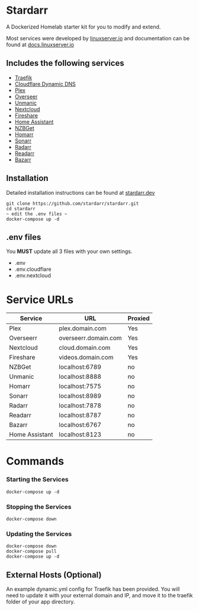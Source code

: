 # Stardarr

A Dockerized Homelab starter kit for you to modify and extend.

Most services were developed by [linuxserver.io](https://www.linuxserver.io/) and documentation can be found at [docs.linuxserver.io](https://docs.linuxserver.io/)

## Includes the following services

- [Traefik](https://github.com/traefik/traefik)
- [Cloudflare Dynamic DNS](https://github.com/oznu/docker-cloudflare-ddns)
- [Plex](https://www.plex.tv/)
- [Overseer](https://overseerr.dev/)
- [Unmanic](https://docs.unmanic.app/)
- [Nextcloud](https://nextcloud.com/)
- [Fireshare](https://github.com/ShaneIsrael/fireshare)
- [Home Assistant](https://www.home-assistant.io/)
- [NZBGet](https://nzbget.net/)
- [Homarr](https://homarr.dev/)
- [Sonarr](https://sonarr.tv/)
- [Radarr](https://radarr.video/)
- [Readarr](https://readarr.com/)
- [Bazarr](https://www.bazarr.media/)

## Installation

Detailed installation instructions can be found at [stardarr.dev](https://stardarr.dev)

```
git clone https://github.com/stardarr/stardarr.git
cd stardarr
~ edit the .env files ~
docker-compose up -d
```

## .env files

You **MUST** update all 3 files with your own settings.

- .env
- .env.cloudflare
- .env.nextcloud

# Service URLs

| Service        | URL                  | Proxied |
| -------------- | -------------------- | ------- |
| Plex           | plex.domain.com      | Yes     |
| Overseerr      | overseerr.domain.com | Yes     |
| Nextcloud      | cloud.domain.com     | Yes     |
| Fireshare      | videos.domain.com    | Yes     |
| NZBGet         | localhost:6789       | no      |
| Unmanic        | localhost:8888       | no      |
| Homarr         | localhost:7575       | no      |
| Sonarr         | localhost:8989       | no      |
| Radarr         | localhost:7878       | no      |
| Readarr        | localhost:8787       | no      |
| Bazarr         | localhost:6767       | no      |
| Home Assistant | localhost:8123       | no      |

# Commands

### Starting the Services

`docker-compose up -d`

### Stopping the Services

`docker-compose down`

### Updating the Services

```
docker-compose down
docker-compose pull
docker-compose up -d
```

## External Hosts (Optional)

An example dynamic.yml config for Traefik has been provided. You will need to update it with your external domain and IP, and move it to the traefik folder of your app directory.
